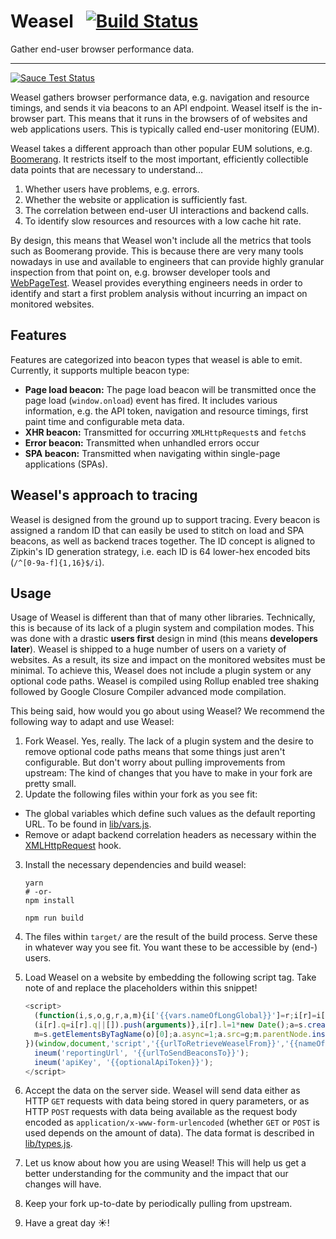 # Weasel &nbsp; [![Build Status](https://travis-ci.org/instana/weasel.svg?branch=master)](https://travis-ci.org/instana/weasel)

Gather end-user browser performance data.

---

[![Sauce Test Status](https://saucelabs.com/browser-matrix/instanaweasel.svg)](https://saucelabs.com/u/instanaweasel)

Weasel gathers browser performance data, e.g. navigation and resource timings, and sends it via beacons to an API endpoint. Weasel itself is the in-browser part. This means that it runs in the browsers of of websites and web applications users. This is typically called end-user monitoring (EUM).

Weasel takes a different approach than other popular EUM solutions, e.g. [Boomerang](https://github.com/soasta/boomerang). It restricts itself to the most important, efficiently collectible data points that are necessary to understand…

 1. Whether users have problems, e.g. errors.
 2. Whether the website or application is sufficiently fast.
 3. The correlation between end-user UI interactions and backend calls.
 4. To identify slow resources and resources with a low cache hit rate.

By design, this means that Weasel won't include all the metrics that tools such as Boomerang provide. This is because there are very many tools nowadays in use and available to engineers that can provide highly granular inspection from that point on, e.g. browser developer tools and [WebPageTest](https://www.webpagetest.org/). Weasel provides everything engineers needs in order to identify and start a first problem analysis without incurring an impact on monitored websites.

## Features
Features are categorized into beacon types that weasel is able to emit. Currently, it supports multiple beacon type:

 - **Page load beacon:** The page load beacon will be transmitted once the page load (`window.onload`) event has fired. It includes various information, e.g. the API token, navigation and resource timings, first paint time and configurable meta data.
 - **XHR beacon:** Transmitted for occurring `XMLHttpRequest`s and `fetch`s
 - **Error beacon:** Transmitted when unhandled errors occur
 - **SPA beacon:** Transmitted when navigating within single-page applications (SPAs).

## Weasel's approach to tracing
Weasel is designed from the ground up to support tracing. Every beacon is assigned a random ID that can easily be used to stitch on load and SPA beacons, as well as backend traces together. The ID concept is aligned to Zipkin's ID generation strategy, i.e. each ID is 64 lower-hex encoded bits (`/^[0-9a-f]{1,16}$/i`).


## Usage
Usage of Weasel is different than that of many other libraries. Technically, this is because of its lack of a plugin system and compilation modes. This was done with a drastic **users first** design in mind (this means **developers later**). Weasel is shipped to a huge number of users on a variety of websites. As a result, its size and impact on the monitored websites must be minimal. To achieve this, Weasel does not include a plugin system or any optional code paths. Weasel is compiled using Rollup enabled tree shaking followed by Google Closure Compiler advanced mode compilation.

This being said, how would you go about using Weasel? We recommend the following way to adapt and use Weasel:

 1. Fork Weasel. Yes, really. The lack of a plugin system and the desire to remove optional code paths means that some things just aren't configurable. But don't worry about pulling improvements from upstream: The kind of changes that you have to make in your fork are pretty small.
 2. Update the following files within your fork as you see fit:
  - The global variables which define such values as the default reporting URL. To be found in [lib/vars.js](https://github.com/instana/weasel/blob/master/lib/vars.js).
  - Remove or adapt backend correlation headers as necessary within the [XMLHttpRequest](https://github.com/instana/weasel/blob/master/lib/hooks/XMLHttpRequest.js#L184-L186) hook.
 3. Install the necessary dependencies and build weasel:

    ```
    yarn
    # -or-
    npm install

    npm run build
    ```

 4. The files within `target/` are the result of the build process. Serve these in whatever way you see fit. You want these to be accessible by (end-) users.
 5. Load Weasel on a website by embedding the following script tag. Take note of and replace the placeholders within this snippet!

    ```javascript
    <script>
      (function(i,s,o,g,r,a,m){i['{{vars.nameOfLongGlobal}}']=r;i[r]=i[r]||function(){
      (i[r].q=i[r].q||[]).push(arguments)},i[r].l=1*new Date();a=s.createElement(o),
      m=s.getElementsByTagName(o)[0];a.async=1;a.src=g;m.parentNode.insertBefore(a,m)
    })(window,document,'script','{{urlToRetrieveWeaselFrom}}','{{nameOfShortGlobal}}');
      ineum('reportingUrl', '{{urlToSendBeaconsTo}}');
      ineum('apiKey', '{{optionalApiToken}}');
    </script>
    ```

 6. Accept the data on the server side. Weasel will send data either as HTTP `GET` requests with data being stored in query parameters, or as HTTP `POST` requests with data being available as the request body encoded as `application/x-www-form-urlencoded` (whether `GET` or `POST` is used depends on the amount of data). The data format is described in [lib/types.js](https://github.com/instana/weasel/blob/master/lib/types.js).
 7. Let us know about how you are using Weasel! This will help us get a better understanding for the community and the impact that our changes will have.
 8. Keep your fork up-to-date by periodically pulling from upstream.
 9. Have a great day ☀️!
